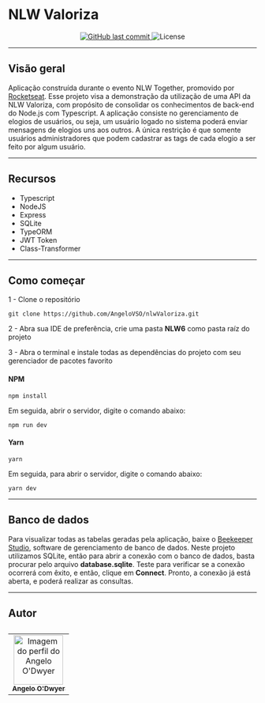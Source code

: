 # NLW Valoriza

<p align="center">
  <a href="https://github.com/AngeloVSO/nlwValoriza/commits/main">
    <img alt="GitHub last commit" src="https://img.shields.io/github/last-commit/AngeloVSO/nlwValoriza?color=orange">
  </a> 
  
  <img alt="License" src="https://img.shields.io/badge/license-MIT-brightgreen">
   <a href="https://github.com/VictorMello1993/NLW6/stargazers"></a>
</p>

---

<h2>Visão geral</h2>
<p>Aplicação construída durante o evento NLW Together, promovido por <a href="https://rocketseat.com.br/">Rocketseat</a>. Esse projeto visa a demonstração da utilização de uma API da NLW Valoriza, com propósito de consolidar os conhecimentos de back-end do Node.js com Typescript. A aplicação consiste no gerenciamento de elogios de usuários, ou seja, um usuário logado no sistema poderá enviar mensagens de elogios uns aos outros. A única restrição é que somente usuários administradores que podem cadastrar as tags de cada elogio a ser feito por algum usuário.
<p>

---

<h2>Recursos</h2>
<ul>
  <li>Typescript</li>
  <li>NodeJS</li>
  <li>Express</li>
  <li>SQLite</li>
  <li>TypeORM</li>
  <li>JWT Token</li>
  <li>Class-Transformer</li>
</ul>

---

<h2>Como começar</h2>

1 - Clone o repositório
```
git clone https://github.com/AngeloVSO/nlwValoriza.git
```


2 - Abra sua IDE de preferência, crie uma pasta <strong>NLW6</strong> como pasta raíz do projeto


3 - Abra o terminal e instale todas as dependências do projeto com seu gerenciador de pacotes favorito

#### NPM
```
npm install
```

Em seguida, abrir o servidor, digite o comando abaixo:
```
npm run dev
```

#### Yarn
```
yarn
```

Em seguida, para abrir o servidor, digite o comando abaixo: 
```
yarn dev
```

---

<h2>Banco de dados</h2>
Para visualizar todas as tabelas geradas pela aplicação, baixe o <a href="https://www.beekeeperstudio.io/">Beekeeper Studio</a>, software de gerenciamento de banco de dados. Neste projeto utilizamos SQLite, então para abrir a conexão com o banco de dados, basta procurar pelo arquivo <strong>database.sqlite</strong>. Teste para verificar se a conexão ocorrerá com êxito, e então, clique em <strong>Connect</strong>. Pronto, a conexão já está aberta, e poderá realizar as consultas.

---

<h2>Autor<h2>

<table>
  <tr>
    <td align="center"><a href="https://github.com/AngeloVSO">
    <img src="https://avatars.githubusercontent.com/u/70985334?v=4" width="100px" alt="Imagem do perfil do
    Angelo O'Dwyer"/>
    <br />
    <sub><b>Angelo O'Dwyer</b></sub><br /></td>
</table>
